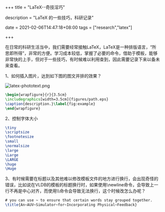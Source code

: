 +++
title = "LaTeX--奇技淫巧"

description = "LaTeX 的一些技巧，科研记录"

date = 2021-02-06T14:47:18+08:00
tags = ["research","latex"]

+++

在日常的科研生活当中，我们需要经常接触LaTeX，LaTeX是一种排版语言，“所思即所得”，非常的方便。学习成本较低，掌握了必要的命令，借助于模板，能够非常快的上手，但对于一些技巧，有时候难以利用查到，因此需要记录下来以备未来查看。

1、如何插入图片，达到如下图的图文并排的效果？

![latex-phototext.png](/images/latex-phototext.png "LaTeX·图文并排")

```latex
\begin{wrapfigure}{r}{3.5cm}
\includegraphics[width=3.5cm]{figures/path.eps}
\caption{description.}\label{fig:example}
\end{wrapfigure} 
```

2、控制字体大小

```latex
\tiny
\scriptsize
\footnotesize
\small
\normalsize
\large
\Large
\LARGE
\huge
\Huge
```

3、有时候需要在标题以及其他难以修改模板文件的地方进行换行，会出现奇怪的错误，比如说在VLDB的模板的标题换行时，如果使用\newline命令，会导致上一行不再是中心对齐，而使用\\\命令会导致无法换行，这个时候改怎么办呢？

```latex
# you can use ~ to ensure that certain words stay grouped together. 
\title{An~AUV~Simulator~for~Incorporating Physical~Feedback}
```

